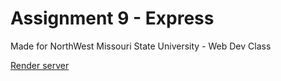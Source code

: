 # Assignment 9 - Express

Made for NorthWest Missouri State University - Web Dev Class

[Render server](https://s24wa46stassen.onrender.com/)
